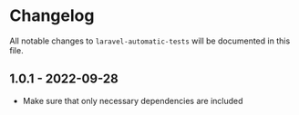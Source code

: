 # Changelog

All notable changes to `laravel-automatic-tests` will be documented in this file.

## 1.0.1 - 2022-09-28

- Make sure that only necessary dependencies are included
